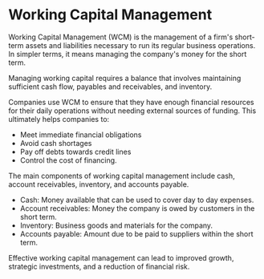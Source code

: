 # Working Capital Management

Working Capital Management (WCM) is the management of a firm's short-term assets and liabilities necessary to run its regular business operations. In simpler terms, it means managing the company's money for the short term. 

Managing working capital requires a balance that involves maintaining sufficient cash flow, payables and receivables, and inventory. 

Companies use WCM to ensure that they have enough financial resources for their daily operations without needing external sources of funding. This ultimately helps companies to:

* Meet immediate financial obligations
* Avoid cash shortages
* Pay off debts towards credit lines
* Control the cost of financing.

The main components of working capital management include cash, account receivables, inventory, and accounts payable.

* Cash: Money available that can be used to cover day to day expenses.
* Account receivables: Money the company is owed by customers in the short term.
* Inventory: Business goods and materials for the company.
* Accounts payable: Amount due to be paid to suppliers within the short term.

Effective working capital management can lead to improved growth, strategic investments, and a reduction of financial risk.
